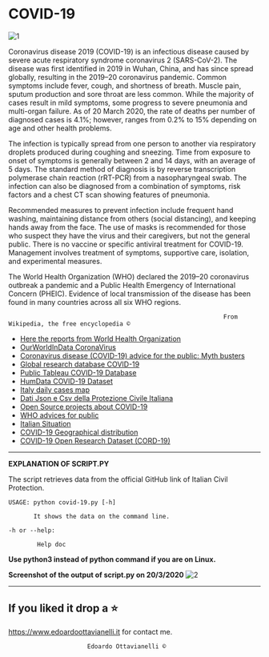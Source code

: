 # COVID-19

![1](https://github.com/edoardottt/COVID-19/blob/master/Images/1.png)

Coronavirus disease 2019 (COVID-19) is an infectious disease caused by severe acute respiratory syndrome coronavirus 2 (SARS-CoV-2). The disease was first identified in 2019 in Wuhan, China, and has since spread globally, resulting in the 2019–20 coronavirus pandemic. Common symptoms include fever, cough, and shortness of breath. Muscle pain, sputum production and sore throat are less common. While the majority of cases result in mild symptoms, some progress to severe pneumonia and multi-organ failure. As of 20 March 2020, the rate of deaths per number of diagnosed cases is 4.1%; however, ranges from 0.2% to 15% depending on age and other health problems.

The infection is typically spread from one person to another via respiratory droplets produced during coughing and sneezing. Time from exposure to onset of symptoms is generally between 2 and 14 days, with an average of 5 days. The standard method of diagnosis is by reverse transcription polymerase chain reaction (rRT-PCR) from a nasopharyngeal swab. The infection can also be diagnosed from a combination of symptoms, risk factors and a chest CT scan showing features of pneumonia.

Recommended measures to prevent infection include frequent hand washing, maintaining distance from others (social distancing), and keeping hands away from the face. The use of masks is recommended for those who suspect they have the virus and their caregivers, but not the general public. There is no vaccine or specific antiviral treatment for COVID-19. Management involves treatment of symptoms, supportive care, isolation, and experimental measures.

The World Health Organization (WHO) declared the 2019–20 coronavirus outbreak a pandemic and a Public Health Emergency of International Concern (PHEIC). Evidence of local transmission of the disease has been found in many countries across all six WHO regions.

                                                                From Wikipedia, the free encyclopedia ©


- [Here the reports from World Health Organization](https://www.who.int/emergencies/diseases/novel-coronavirus-2019/situation-reports)
- [OurWorldInData CoronaVirus](https://ourworldindata.org/coronavirus)
- [Coronavirus disease (COVID-19) advice for the public: Myth busters](https://www.who.int/emergencies/diseases/novel-coronavirus-2019/advice-for-public/myth-busters)
- [Global research database COVID-19](https://www.who.int/emergencies/diseases/novel-coronavirus-2019/global-research-on-novel-coronavirus-2019-ncov)
- [Public Tableau COVID-19 Database](https://public.tableau.com/profile/anya.#!/vizhome/COVID-19Cases_15835248531800/COVID-19Cases)
- [HumData COVID-19 Dataset](https://data.humdata.org/dataset/novel-coronavirus-2019-ncov-cases)
- [Italy daily cases map](https://observablehq.com/@jashkenas/italy-coronavirus-daily-cases-map-covid-19)
- [Dati Json e Csv della Protezione Civile Italiana](https://github.com/pcm-dpc/COVID-19)
- [Open Source projects about COVID-19](https://weileizeng.github.io/Open-Source-COVID-19/)
- [WHO advices for public](https://www.who.int/emergencies/diseases/novel-coronavirus-2019/advice-for-public)
- [Italian Situation](http://www.salute.gov.it/portale/nuovocoronavirus/dettaglioContenutiNuovoCoronavirus.jsp?lingua=italiano&id=5351&area=nuovoCoronavirus&menu=vuoto)
- [COVID-19 Geographical distribution](https://www.ecdc.europa.eu/en/geographical-distribution-2019-ncov-cases)
- [COVID-19 Open Research Dataset (CORD-19)](https://pages.semanticscholar.org/coronavirus-research)

----------------------------------------------------------------------------------------------------------

**EXPLANATION OF SCRIPT.PY**

The script retrieves data from the official GitHub link of Italian Civil Protection.

    USAGE: python covid-19.py [-h]

           It shows the data on the command line.

    -h or --help:

            Help doc

**Use python3 instead of python command if you are on Linux.**

**Screenshot of the output of script.py on 20/3/2020**
![2](https://github.com/edoardottt/COVID-19/blob/master/Images/2.png)

--------------------------
If you liked it drop a :star:
--------------------------

https://www.edoardoottavianelli.it for contact me.


                          Edoardo Ottavianelli ©
